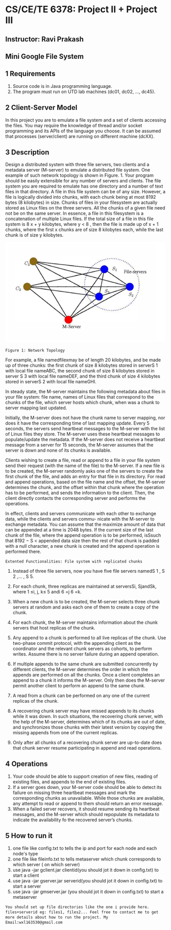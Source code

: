 # CS/CE/TE 6378: Project II + Project III

## Instructor: Ravi Prakash

## Mini Google File System

## 1 Requirements

1. Source code is in Java programming language.
2. The program must run on UTD lab machines (dc01, dc02, ..., dc45).

## 2 Client-Server Model

In this project you are to emulate a file system and a set of clients accessing the files. You may require the knowledge
of thread and/or socket programming and its APIs of the language you choose. It can be assumed that processes
(server/client) are running on different machine (dcXX).

## 3 Description

Design a distributed system with three file servers, two clients and a metadata server (M-server) to emulate a distributed
file system. One example of such network topology is shown in Figure. 1. Your program should be easily extensible
for any number of servers and clients. The file system you are required to emulate has one directory and a number of
text files in that directory. A file in this file system can be of any size. However, a file is logically divided into chunks,
with each chunk being at most 8192 bytes (8 kilobytes) in size. Chunks of files in your filesystem are actually stored
as Linux files on the three servers. All the chunks of a given file need not be on the same server. In essence, a file in
this filesystem is a concatenation of multiple Linux files. If the total size of a file in this file system is 8 x + y kilobytes,
where y < 8 , then the file is made up of x + 1 chunks, where the first x chunks are of size 8 kilobytes each, while the
last chunk is of size y kilobytes.

![alt text](https://github.com/DavidLi210/mini-google-file-system/blob/master/figure1.png)

```
Figure 1: Network Topology
```

For example, a file namedfilexmay be of length 20 kilobytes, and be made up of three chunks: the first chunk of
size 8 kilobytes stored in serverS 1 with local file nameABC, the second chunk of size 8 kilobytes stored in server
S 3 with local file nameDEF, and the third chunk of size 4 kilobytes stored in serverS 2 with local file nameGHI.

In steady state, the M-server maintains the following metadata about files in your file system: file name, names
of Linux files that correspond to the chunks of the file, which server hosts which chunk, when was a chunk to server
mapping last updated.

Initially, the M-server does not have the chunk name to server mapping, nor does it have the corresponding time
of last mapping update. Every 5 seconds, the servers send heartbeat messages to the M-server with the list of Linux
files they store. The M-server uses these heartbeat messages to populate/update the metadata.
If the M-server does not receive a heartbeat message from a server for 15 seconds, the M-server assumes that the
server is down and none of its chunks is available.

Clients wishing to create a file, read or append to a file in your file system send their request (with the name of
the file) to the M-server. If a new file is to be created, the M-server randomly asks one of the servers to create the
first chunk of the file, and adds an entry for that file in its directory. For read and append operations, based on the file
name and the offset, the M-server determines the chunk, and the offset within that chunk where the operation has to
be performed, and sends the information to the client. Then, the client directly contacts the corresponding server and
performs the operations.

In effect, clients and servers communicate with each other to exchange data, while the clients and servers commu-
nicate with the M-server to exchange metadata.
You can assume that the maximize amount of data that can be appended at a time is 2048 bytes. If the current size of
the last chunk of the file, where the append operation is to be performed, isSsuch that 8192 − S < appended data size
then the rest of that chunk is padded with a null character, a new chunk is created and the append operation is performed
there.

```
Extented Functionalities: File system with replicated chunks
```
1. Instead of three file servers, now you have five file servers namedS 1 , S 2 ,... , S 5.

2. For each chunk, three replicas are maintained at serversSi, SjandSk, where 1 ≤i, j, k≤ 5 andi 6 =j 6 =k.

3. When a new chunk is to be created, the M-server selects three chunk servers at random and asks each one of
    them to create a copy of the chunk.

4. For each chunk, the M-server maintains information about the chunk servers that host replicas of the chunk.

5. Any append to a chunk is performed to all live replicas of the chunk. Use two-phase commit protocol, with the
    appending client as the coordinator and the relevant chunk servers as cohorts, to perform writes. Assume there
    is no server failure during an append operation.

6. If multiple appends to the same chunk are submitted concurrently by different clients, the M-server determines
    the order in which the appends are performed on all the chunks. Once a client completes an append to a chunk
    it informs the M-server. Only then does the M-server permit another client to perform an append to the same
    chunk.

7. A read from a chunk can be performed on any one of the current replicas of the chunk.

8. A recovering chunk server may have missed appends to its chunks while it was down. In such situations, the
    recovering chunk server, with the help of the M-server, determines which of its chunks are out of date, and
    synchronizes those chunks with their latest version by copying the missing appends from one of the current
    replicas.

9. Only after all chunks of a recovering chunk server are up-to-date does that chunk server resume participating in
    append and read operations.

## 4 Operations

1. Your code should be able to support creation of new files, reading of existing files, and appends to the end of
    existing files.
2. If a server goes down, your M-server code should be able to detect its failure on missing three heartbeat messages
    and mark the corresponding chunks as unavailable. While those chunks are available, any attempt to read or
    append to them should return an error message.
3. When a failed server recovers, it should resume sending its heartbeat messages, and the M-server which should
    repopulate its metadata to indicate the availability fo the recovered server’s chunks.

## 5 How to run it

1. one file like config.txt to tells the ip and port for each node and each node's type
2. one file like fileinfo.txt to tells metaserver which chunk corresponds to which server ( on which server)
3. use java -jar gclient.jar clientid(you should jot it down in config.txt) to start a client
4. use java -jar gserver.jar serverid(you should jot it down in config.txt) to start a server
5. use java -jar gmserver.jar (you should jot it down in config.txt) to start a metaserver

```
You should set up file directories like the one i provide here. files+serverid eg: files1, files2... Feel free to contact me to get more details about how to run the project. My Email:wxl163530@gmail.com
```


